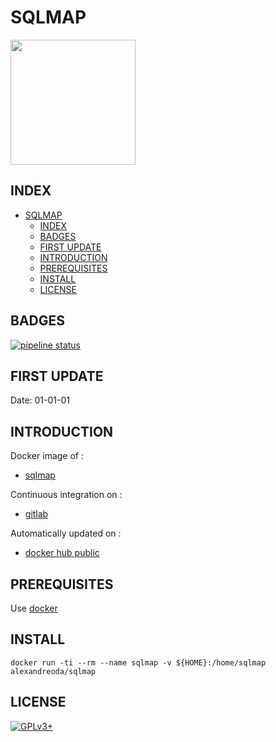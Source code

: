 # SQLMAP

<img src="https://assets.gitlab-static.net/uploads/-/system/project/avatar/12904473/sqlmap.jpg" width="200" height="200"/>


## INDEX

- [SQLMAP](#sqlmap)
  - [INDEX](#index)
  - [BADGES](#badges)
  - [FIRST UPDATE](#first-update)
  - [INTRODUCTION](#introduction)
  - [PREREQUISITES](#prerequisites)
  - [INSTALL](#install)
  - [LICENSE](#license)


## BADGES

[![pipeline status](https://gitlab.com/oda-alexandre/sqlmap/badges/master/pipeline.svg)](https://gitlab.com/oda-alexandre/sqlmap/commits/master)


## FIRST UPDATE

Date: 01-01-01


## INTRODUCTION

Docker image of :

- [sqlmap](http://sqlmap.org)

Continuous integration on :

- [gitlab](https://gitlab.com/oda-alexandre/android-studio/pipelines)

Automatically updated on :

- [docker hub public](https://hub.docker.com/r/alexandreoda/sqlmap/)


## PREREQUISITES

Use [docker](https://www.docker.com)


## INSTALL

```docker run -ti --rm --name sqlmap -v ${HOME}:/home/sqlmap alexandreoda/sqlmap```


## LICENSE

[![GPLv3+](http://gplv3.fsf.org/gplv3-127x51.png)](https://gitlab.com/oda-alexandre/sqlmap/blob/master/LICENSE)
